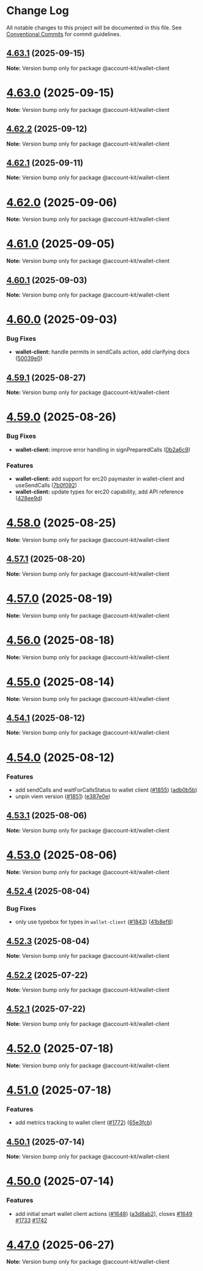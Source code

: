 # Change Log

All notable changes to this project will be documented in this file.
See [Conventional Commits](https://conventionalcommits.org) for commit guidelines.

## [4.63.1](https://github.com/alchemyplatform/aa-sdk/compare/v4.63.0...v4.63.1) (2025-09-15)

**Note:** Version bump only for package @account-kit/wallet-client

# [4.63.0](https://github.com/alchemyplatform/aa-sdk/compare/v4.62.2...v4.63.0) (2025-09-15)

**Note:** Version bump only for package @account-kit/wallet-client

## [4.62.2](https://github.com/alchemyplatform/aa-sdk/compare/v4.62.1...v4.62.2) (2025-09-12)

**Note:** Version bump only for package @account-kit/wallet-client

## [4.62.1](https://github.com/alchemyplatform/aa-sdk/compare/v4.62.0...v4.62.1) (2025-09-11)

**Note:** Version bump only for package @account-kit/wallet-client

# [4.62.0](https://github.com/alchemyplatform/aa-sdk/compare/v4.61.0...v4.62.0) (2025-09-06)

**Note:** Version bump only for package @account-kit/wallet-client

# [4.61.0](https://github.com/alchemyplatform/aa-sdk/compare/v4.60.1...v4.61.0) (2025-09-05)

**Note:** Version bump only for package @account-kit/wallet-client

## [4.60.1](https://github.com/alchemyplatform/aa-sdk/compare/v4.60.0...v4.60.1) (2025-09-03)

**Note:** Version bump only for package @account-kit/wallet-client

# [4.60.0](https://github.com/alchemyplatform/aa-sdk/compare/v4.59.1...v4.60.0) (2025-09-03)

### Bug Fixes

- **wallet-client:** handle permits in sendCalls action, add clarifying docs ([50039e0](https://github.com/alchemyplatform/aa-sdk/commit/50039e01d6a4137db4fa5668c52442deda3cc12e))

## [4.59.1](https://github.com/alchemyplatform/aa-sdk/compare/v4.59.0...v4.59.1) (2025-08-27)

**Note:** Version bump only for package @account-kit/wallet-client

# [4.59.0](https://github.com/alchemyplatform/aa-sdk/compare/v4.58.0...v4.59.0) (2025-08-26)

### Bug Fixes

- **wallet-client:** improve error handling in signPreparedCalls ([0b2a6c9](https://github.com/alchemyplatform/aa-sdk/commit/0b2a6c96a869a34ca930d1e0bf8e2307d94fd469))

### Features

- **wallet-client:** add support for erc20 paymaster in wallet-client and useSendCalls ([7b0f092](https://github.com/alchemyplatform/aa-sdk/commit/7b0f0929254c707fd009ae90e392b39b9cb029a2))
- **wallet-client:** update types for erc20 capability, add API reference ([428ee9d](https://github.com/alchemyplatform/aa-sdk/commit/428ee9d49e5529d4a43e8a1547b11919c0c8cd9a))

# [4.58.0](https://github.com/alchemyplatform/aa-sdk/compare/v4.57.1...v4.58.0) (2025-08-25)

**Note:** Version bump only for package @account-kit/wallet-client

## [4.57.1](https://github.com/alchemyplatform/aa-sdk/compare/v4.57.0...v4.57.1) (2025-08-20)

**Note:** Version bump only for package @account-kit/wallet-client

# [4.57.0](https://github.com/alchemyplatform/aa-sdk/compare/v4.56.0...v4.57.0) (2025-08-19)

**Note:** Version bump only for package @account-kit/wallet-client

# [4.56.0](https://github.com/alchemyplatform/aa-sdk/compare/v4.55.0...v4.56.0) (2025-08-18)

**Note:** Version bump only for package @account-kit/wallet-client

# [4.55.0](https://github.com/alchemyplatform/aa-sdk/compare/v4.54.1...v4.55.0) (2025-08-14)

**Note:** Version bump only for package @account-kit/wallet-client

## [4.54.1](https://github.com/alchemyplatform/aa-sdk/compare/v4.54.0...v4.54.1) (2025-08-12)

**Note:** Version bump only for package @account-kit/wallet-client

# [4.54.0](https://github.com/alchemyplatform/aa-sdk/compare/v4.53.1...v4.54.0) (2025-08-12)

### Features

- add sendCalls and waitForCallsStatus to wallet client ([#1855](https://github.com/alchemyplatform/aa-sdk/issues/1855)) ([adb0b5b](https://github.com/alchemyplatform/aa-sdk/commit/adb0b5bb0077a992d83761b325a54c99d165885c))
- unpin viem version ([#1851](https://github.com/alchemyplatform/aa-sdk/issues/1851)) ([e387e0e](https://github.com/alchemyplatform/aa-sdk/commit/e387e0ead087b893d315b072c24b3c2725ff86b6))

## [4.53.1](https://github.com/alchemyplatform/aa-sdk/compare/v4.53.0...v4.53.1) (2025-08-06)

**Note:** Version bump only for package @account-kit/wallet-client

# [4.53.0](https://github.com/alchemyplatform/aa-sdk/compare/v4.52.4...v4.53.0) (2025-08-06)

**Note:** Version bump only for package @account-kit/wallet-client

## [4.52.4](https://github.com/alchemyplatform/aa-sdk/compare/v4.52.3...v4.52.4) (2025-08-04)

### Bug Fixes

- only use typebox for types in `wallet-client` ([#1843](https://github.com/alchemyplatform/aa-sdk/issues/1843)) ([41b8ef8](https://github.com/alchemyplatform/aa-sdk/commit/41b8ef844180e51294e820f4c41c0dc4e63193f7))

## [4.52.3](https://github.com/alchemyplatform/aa-sdk/compare/v4.52.2...v4.52.3) (2025-08-04)

**Note:** Version bump only for package @account-kit/wallet-client

## [4.52.2](https://github.com/alchemyplatform/aa-sdk/compare/v4.52.1...v4.52.2) (2025-07-22)

**Note:** Version bump only for package @account-kit/wallet-client

## [4.52.1](https://github.com/alchemyplatform/aa-sdk/compare/v4.52.0...v4.52.1) (2025-07-22)

**Note:** Version bump only for package @account-kit/wallet-client

# [4.52.0](https://github.com/alchemyplatform/aa-sdk/compare/v4.51.0...v4.52.0) (2025-07-18)

**Note:** Version bump only for package @account-kit/wallet-client

# [4.51.0](https://github.com/alchemyplatform/aa-sdk/compare/v4.50.1...v4.51.0) (2025-07-18)

### Features

- add metrics tracking to wallet client ([#1772](https://github.com/alchemyplatform/aa-sdk/issues/1772)) ([65e3fcb](https://github.com/alchemyplatform/aa-sdk/commit/65e3fcb981115812138fe78a6ddab194cbf055c6))

## [4.50.1](https://github.com/alchemyplatform/aa-sdk/compare/v4.50.0...v4.50.1) (2025-07-14)

**Note:** Version bump only for package @account-kit/wallet-client

# [4.50.0](https://github.com/alchemyplatform/aa-sdk/compare/v4.49.0...v4.50.0) (2025-07-14)

### Features

- add initial smart wallet client actions ([#1648](https://github.com/alchemyplatform/aa-sdk/issues/1648)) ([a3d8ab2](https://github.com/alchemyplatform/aa-sdk/commit/a3d8ab2f698ca08f62d04423262b3497b46551af)), closes [#1649](https://github.com/alchemyplatform/aa-sdk/issues/1649) [#1733](https://github.com/alchemyplatform/aa-sdk/issues/1733) [#1742](https://github.com/alchemyplatform/aa-sdk/issues/1742)

# [4.47.0](https://github.com/alchemyplatform/aa-sdk/compare/v4.46.1...v4.47.0) (2025-06-27)

**Note:** Version bump only for package @account-kit/wallet-client
